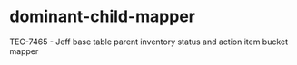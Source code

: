 # dominant-child-mapper
TEC-7465 - Jeff base table parent inventory status and action item bucket mapper
